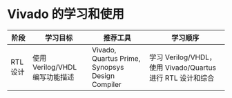 # Vivado 的学习和使用

| 阶段     | 学习目标                   | 推荐工具                                            | 学习顺序                                           |
| ------ | ---------------------- | ----------------------------------------------- | ---------------------------------------------- |
| RTL 设计 | 使用 Verilog/VHDL 编写功能描述 | Vivado, Quartus Prime, Synopsys Design Compiler | 学习 Verilog/VHDL，使用 Vivado/Quartus 进行 RTL 设计和综合 |



